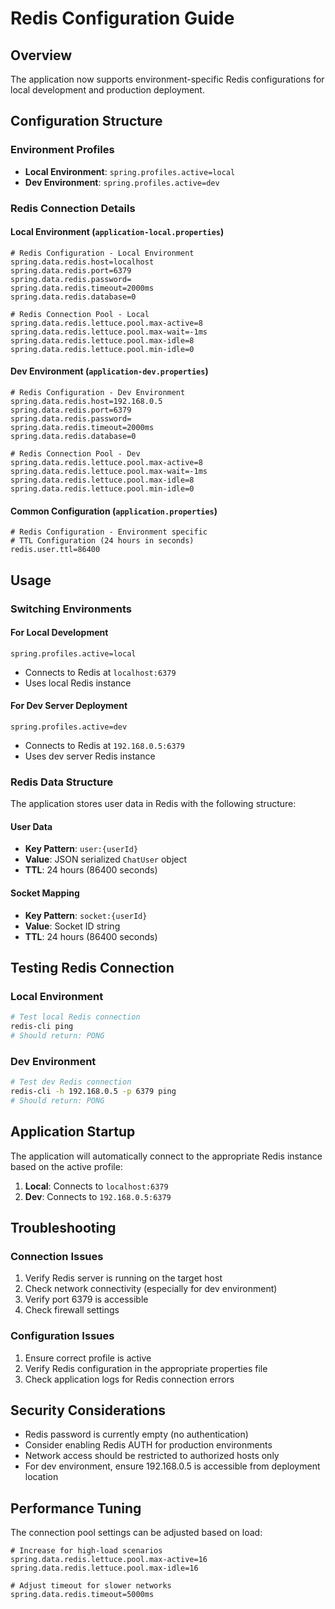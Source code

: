# Redis Configuration Guide

## Overview

The application now supports environment-specific Redis configurations for local development and production deployment.

## Configuration Structure

### Environment Profiles

- **Local Environment**: `spring.profiles.active=local`
- **Dev Environment**: `spring.profiles.active=dev`

### Redis Connection Details

#### Local Environment (`application-local.properties`)

```properties
# Redis Configuration - Local Environment
spring.data.redis.host=localhost
spring.data.redis.port=6379
spring.data.redis.password=
spring.data.redis.timeout=2000ms
spring.data.redis.database=0

# Redis Connection Pool - Local
spring.data.redis.lettuce.pool.max-active=8
spring.data.redis.lettuce.pool.max-wait=-1ms
spring.data.redis.lettuce.pool.max-idle=8
spring.data.redis.lettuce.pool.min-idle=0
```

#### Dev Environment (`application-dev.properties`)

```properties
# Redis Configuration - Dev Environment
spring.data.redis.host=192.168.0.5
spring.data.redis.port=6379
spring.data.redis.password=
spring.data.redis.timeout=2000ms
spring.data.redis.database=0

# Redis Connection Pool - Dev
spring.data.redis.lettuce.pool.max-active=8
spring.data.redis.lettuce.pool.max-wait=-1ms
spring.data.redis.lettuce.pool.max-idle=8
spring.data.redis.lettuce.pool.min-idle=0
```

#### Common Configuration (`application.properties`)

```properties
# Redis Configuration - Environment specific
# TTL Configuration (24 hours in seconds)
redis.user.ttl=86400
```

## Usage

### Switching Environments

#### For Local Development

```properties
spring.profiles.active=local
```

- Connects to Redis at `localhost:6379`
- Uses local Redis instance

#### For Dev Server Deployment

```properties
spring.profiles.active=dev
```

- Connects to Redis at `192.168.0.5:6379`
- Uses dev server Redis instance

### Redis Data Structure

The application stores user data in Redis with the following structure:

#### User Data

- **Key Pattern**: `user:{userId}`
- **Value**: JSON serialized `ChatUser` object
- **TTL**: 24 hours (86400 seconds)

#### Socket Mapping

- **Key Pattern**: `socket:{userId}`
- **Value**: Socket ID string
- **TTL**: 24 hours (86400 seconds)

## Testing Redis Connection

### Local Environment

```bash
# Test local Redis connection
redis-cli ping
# Should return: PONG
```

### Dev Environment

```bash
# Test dev Redis connection
redis-cli -h 192.168.0.5 -p 6379 ping
# Should return: PONG
```

## Application Startup

The application will automatically connect to the appropriate Redis instance based on the active profile:

1. **Local**: Connects to `localhost:6379`
2. **Dev**: Connects to `192.168.0.5:6379`

## Troubleshooting

### Connection Issues

1. Verify Redis server is running on the target host
2. Check network connectivity (especially for dev environment)
3. Verify port 6379 is accessible
4. Check firewall settings

### Configuration Issues

1. Ensure correct profile is active
2. Verify Redis configuration in the appropriate properties file
3. Check application logs for Redis connection errors

## Security Considerations

- Redis password is currently empty (no authentication)
- Consider enabling Redis AUTH for production environments
- Network access should be restricted to authorized hosts only
- For dev environment, ensure 192.168.0.5 is accessible from deployment location

## Performance Tuning

The connection pool settings can be adjusted based on load:

```properties
# Increase for high-load scenarios
spring.data.redis.lettuce.pool.max-active=16
spring.data.redis.lettuce.pool.max-idle=16

# Adjust timeout for slower networks
spring.data.redis.timeout=5000ms
```
